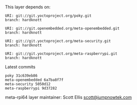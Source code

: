 This layer depends on:

    URI: git://git.yoctoproject.org/poky.git
    branch: hardknott

    URI: git://git.openembedded.org/meta-openembedded.git
    branch: hardknott

    URI: git://git.yoctoproject.org/meta-security.git
    branch: hardknott

    URI: git://git.yoctoproject.org/meta-raspberrypi.git
    branch: hardknott

Latest commits

    poky 31c639eb86
    meta-openembedded 6a7ba8f7f
    meta-security 5050d12
    meta-raspberrypi 9d37282

meta-rpi64 layer maintainer: Scott Ellis <scott@jumpnowtek.com>
